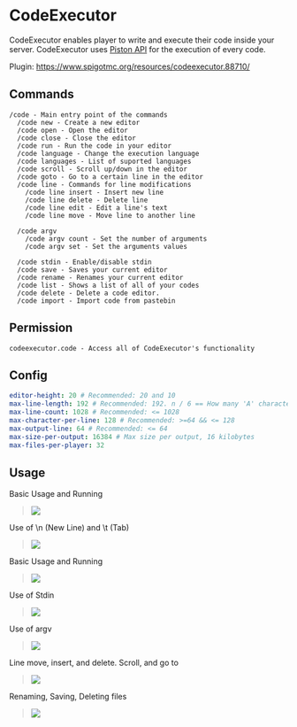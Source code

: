 # CodeExecutor
CodeExecutor enables player to write and execute their code inside your server. CodeExecutor uses [Piston API](https://github.com/engineer-man/piston) for the execution of every code.

Plugin: https://www.spigotmc.org/resources/codeexecutor.88710/

## Commands
```
/code - Main entry point of the commands
  /code new - Create a new editor
  /code open - Open the editor
  /code close - Close the editor
  /code run - Run the code in your editor
  /code language - Change the execution language
  /code languages - List of suported languages
  /code scroll - Scroll up/down in the editor
  /code goto - Go to a certain line in the editor
  /code line - Commands for line modifications
    /code line insert - Insert new line
    /code line delete - Delete line
    /code line edit - Edit a line's text
    /code line move - Move line to another line
  
  /code argv
    /code argv count - Set the number of arguments
    /code argv set - Set the arguments values
  
  /code stdin - Enable/disable stdin
  /code save - Saves your current editor
  /code rename - Renames your current editor
  /code list - Shows a list of all of your codes
  /code delete - Delete a code editor.
  /code import - Import code from pastebin
```

## Permission
```
codeexecutor.code - Access all of CodeExecutor's functionality
```

## Config
```yml
editor-height: 20 # Recommended: 20 and 10
max-line-length: 192 # Recommended: 192. n / 6 == How many 'A' characters can you fit in the line
max-line-count: 1028 # Recommended: <= 1028
max-character-per-line: 128 # Recommended: >=64 && <= 128
max-output-line: 64 # Recommended: <= 64
max-size-per-output: 16384 # Max size per output, 16 kilobytes
max-files-per-player: 32
```

## Usage
Basic Usage and Running
>![](https://media.giphy.com/media/IdhinkCKFrYnaW7ush/giphy.gif)

Use of \\n (New Line) and \\t (Tab)
>![](https://media.giphy.com/media/6vUG6OGITvSoEqcwYw/giphy.gif)

Basic Usage and Running
>![](https://media.giphy.com/media/IdhinkCKFrYnaW7ush/giphy.gif)

Use of Stdin
>![](https://media.giphy.com/media/siynILe35LJWsp0YVz/giphy.gif)

Use of argv
>![](https://media.giphy.com/media/QsbdHJVkBAqkJr0uHv/giphy.gif)

Line move, insert, and delete. Scroll, and go to
>![](https://media.giphy.com/media/vAwp6iBlGkJpI5GjnA/giphy.gif)

Renaming, Saving, Deleting files
>![](https://media.giphy.com/media/3cVp9xkp97ip8wXIOq/giphy.gif)
